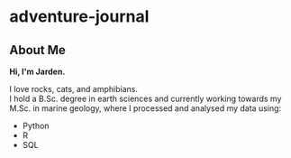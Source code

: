 # adventure-journal

## About Me  

**Hi, I'm Jarden.**  

I love rocks, cats, and amphibians.  
I hold a B.Sc. degree in earth sciences and currently working towards my M.Sc. in marine geology, where 
I processed and analysed my data using:  
* Python
* R
* SQL
